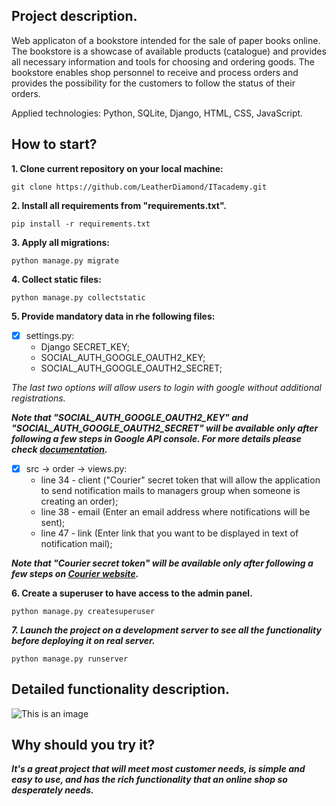 ## Project description.

Web applicaton of a bookstore intended for the sale of paper books online. 
The bookstore is a showcase of available products (catalogue) and provides all necessary information and tools for choosing and ordering goods.
The bookstore enables shop personnel to receive and process orders and provides the possibility for the customers to follow the status of their orders.

Applied technologies: Python, SQLite, Django, HTML, CSS, JavaScript.


## How to start?

**1. Clone current repository on your local machine:**
```
git clone https://github.com/LeatherDiamond/ITacademy.git
```

**2. Install all requirements from "requirements.txt".**
```
pip install -r requirements.txt
```
**3. Apply all migrations:**
```
python manage.py migrate
```
**4. Collect static files:**
```
python manage.py collectstatic
```

**5. Provide mandatory data in rhe following files:**
 - [x] settings.py:
    - Django SECRET_KEY;
    - SOCIAL_AUTH_GOOGLE_OAUTH2_KEY;
    - SOCIAL_AUTH_GOOGLE_OAUTH2_SECRET;
    
*The last two options will allow users to login with google without additional registrations.*

***Note that *"SOCIAL_AUTH_GOOGLE_OAUTH2_KEY"* and *"SOCIAL_AUTH_GOOGLE_OAUTH2_SECRET"* will be available only after following a few steps in Google API console. For more details please check [documentation](https://developers.google.com/identity/protocols/oauth2?hl=en).***

   - [x] src -> order -> views.py:
      - line 34 - client ("Courier" secret token that will allow the application to send notification mails to managers group when someone is creating an order);
      - line 38 - email (Enter an email address where notifications will be sent);
      - line 47 - link (Enter link that you want to be displayed in text of notification mail);
      
***Note that *"Courier secret token"* will be available only after following a few steps on [Courier website](https://www.courier.com/).***

**6. Create a superuser to have access to the admin panel.**
```
python manage.py createsuperuser
```

***7. Launch the project on a development server to see all the functionality before deploying it on real server.***
```
python manage.py runserver
```


## Detailed functionality description.

![This is an image](https://github.com/LeatherDiamond/ITacademy/blob/d827cf1173d5f6a7e579be41d17365d2dcdb83ef/Diagram%20of%20the%20ordering%20process.svg)


## Why should you try it?

***It's a great project that will meet most customer needs, is simple and easy to use, and has the rich functionality that an online shop so desperately needs.***
